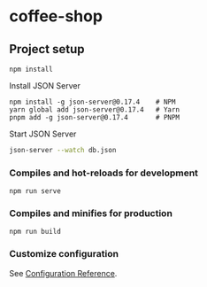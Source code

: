 # coffee-shop

## Project setup

```
npm install
```

Install JSON Server

```
npm install -g json-server@0.17.4    # NPM
yarn global add json-server@0.17.4   # Yarn
pnpm add -g json-server@0.17.4       # PNPM
```

Start JSON Server

```bash
json-server --watch db.json
```

### Compiles and hot-reloads for development

```
npm run serve
```

### Compiles and minifies for production

```
npm run build
```

### Customize configuration

See [Configuration Reference](https://cli.vuejs.org/config/).
